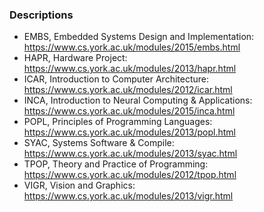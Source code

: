 ### Descriptions
* EMBS, Embedded Systems Design and Implementation: https://www.cs.york.ac.uk/modules/2015/embs.html
* HAPR, Hardware Project: https://www.cs.york.ac.uk/modules/2013/hapr.html
* ICAR, Introduction to Computer Architecture: https://www.cs.york.ac.uk/modules/2012/icar.html
* INCA, Introduction to Neural Computing & Applications: https://www.cs.york.ac.uk/modules/2015/inca.html
* POPL, Principles of Programming Languages: https://www.cs.york.ac.uk/modules/2013/popl.html
* SYAC, Systems Software & Compile: https://www.cs.york.ac.uk/modules/2013/syac.html
* TPOP, Theory and Practice of Programming: https://www.cs.york.ac.uk/modules/2012/tpop.html
* VIGR, Vision and Graphics: https://www.cs.york.ac.uk/modules/2013/vigr.html
